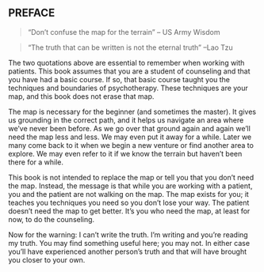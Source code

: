 ## PREFACE

>“Don’t confuse the map for the terrain”
>      – US Army Wisdom

>“The truth that can be written is not the eternal truth”
>      –Lao Tzu


The two quotations above are essential to remember when working with patients.
This book assumes that you are a student of counseling and that you have had a
basic course. If so, that basic course taught you the techniques and boundaries
of psychotherapy. These techniques are your map, and this book does not erase
that map.

The map is necessary for the beginner (and sometimes the master). It gives us
grounding in the correct path, and it helps us navigate an area where we’ve
never been before. As we go over that ground again and again we’ll need the map
less and less. We may even put it away for a while. Later we many come back to
it when we begin a new venture or find another area to explore. We may even
refer to it if we know the terrain but haven’t been there for a while.

This book is not intended to replace the map or tell you that you don’t need the
map. Instead, the message is that while you are working with a patient, you and
the patient are not walking on the map. The map exists for you; it teaches you
techniques you need so you don’t lose your way. The patient doesn’t need the map
to get better. It’s you who need the map, at least for now, to do the
counseling.

Now for the warning: I can’t write the truth. I’m writing and you’re reading my
truth. You may find something useful here; you may not. In either case you’ll
have experienced another person’s truth and that will have brought you closer to
your own.

